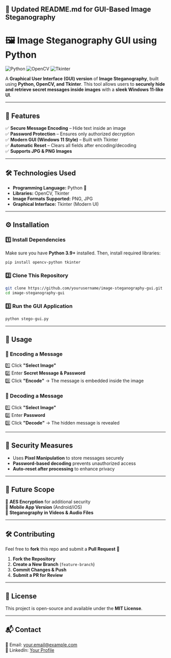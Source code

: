 ## 📌 **Updated README.md for GUI-Based Image Steganography**  

# 🖼️ Image Steganography GUI using Python  

![Python](https://img.shields.io/badge/Python-3.9%2B-blue) 
![OpenCV](https://img.shields.io/badge/OpenCV-4.x-green) 
![Tkinter](https://img.shields.io/badge/Tkinter-GUI-orange)  

A **Graphical User Interface (GUI) version** of **Image Steganography**, built using **Python, OpenCV, and Tkinter**. This tool allows users to **securely hide and retrieve secret messages inside images** with a **sleek Windows 11-like UI**.  

---

## 🚀 **Features**  
✅ **Secure Message Encoding** – Hide text inside an image  
✅ **Password Protection** – Ensures only authorized decryption  
✅ **Modern GUI (Windows 11 Style)** – Built with Tkinter  
✅ **Automatic Reset** – Clears all fields after encoding/decoding  
✅ **Supports JPG & PNG Images**  

---

## 🛠 **Technologies Used**  
- **Programming Language:** Python 🐍  
- **Libraries:** OpenCV, Tkinter  
- **Image Formats Supported:** PNG, JPG  
- **Graphical Interface:** Tkinter (Modern UI)  

---

## ⚙️ **Installation**  
### **1️⃣ Install Dependencies**  
Make sure you have **Python 3.9+** installed. Then, install required libraries:  

```bash
pip install opencv-python tkinter
```

### **2️⃣ Clone This Repository**  
```bash
git clone https://github.com/yourusername/image-steganography-gui.git
cd image-steganography-gui
```

### **3️⃣ Run the GUI Application**  
```bash
python stego-gui.py
```

---

## 🎯 **Usage**  
### **🔹 Encoding a Message**
1️⃣ Click **"Select Image"**  
2️⃣ Enter **Secret Message & Password**  
3️⃣ Click **"Encode"** → The message is embedded inside the image  

### **🔹 Decoding a Message**
1️⃣ Click **"Select Image"**  
2️⃣ Enter **Password**  
3️⃣ Click **"Decode"** → The hidden message is revealed  

---

## 🔐 **Security Measures**  
- Uses **Pixel Manipulation** to store messages securely  
- **Password-based decoding** prevents unauthorized access  
- **Auto-reset after processing** to enhance privacy  

---

## 🌟 **Future Scope**  
🔹 **AES Encryption** for additional security  
🔹 **Mobile App Version** (Android/iOS)  
🔹 **Steganography in Videos & Audio Files**  

---

## 🛠 **Contributing**  
Feel free to **fork** this repo and submit a **Pull Request** 🚀  

1. **Fork the Repository**  
2. **Create a New Branch** (`feature-branch`)  
3. **Commit Changes & Push**  
4. **Submit a PR for Review**  

---

## 📝 **License**  
This project is open-source and available under the **MIT License**.  

---

## 📬 **Contact**  
📧 Email: your.email@example.com  
🔗 LinkedIn: [Your Profile](https://linkedin.com/in/yourprofile)  
```
